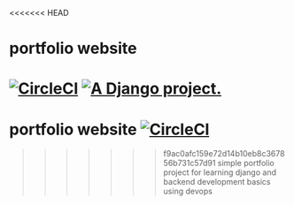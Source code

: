 <<<<<<< HEAD
# portfolio website
[![CircleCI](https://circleci.com/gh/Muchogoc/portfolio/tree/master.svg?style=svg)](https://circleci.com/gh/Muchogoc/portfolio/tree/master) <a href="http://www.djangoproject.com/"><img src="https://www.djangoproject.com/m/img/badges/djangoproject120x25.gif" border="0" alt="A Django project." title="A Django project." /></a>
=======
# portfolio website [![CircleCI](https://circleci.com/gh/Muchogoc/portfolio/tree/master.svg?style=svg)](https://circleci.com/gh/Muchogoc/portfolio/tree/master)
>>>>>>> f9ac0afc159e72d14b10eb8c367856b731c57d91
simple portfolio project for learning django and backend development basics using devops
